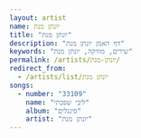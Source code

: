 ```yaml
---
layout: artist
name: יונתן מנת
title: "יונתן מנת"
description: "דף האמן יונתן מנת"
keywords: "שירים, מוזיקה, יונתן מנת"
permalink: /artists/יונתן-מנת/
redirect_from:
  - /artists/list/יונתן מנת
songs:
  - number: "33109"
    name: "ליבי שפכתי"
    album: "סינגלים"
    artist: "יונתן מנת"
---
```

